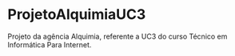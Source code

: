 # ProjetoAlquimiaUC3
Projeto da agência Alquimia, referente a UC3 do curso Técnico em Informática Para Internet.
